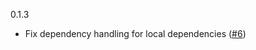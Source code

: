 0.1.3

- Fix dependency handling for local dependencies ([#6](https://github.com/phil-opp/cargo-post/pull/6))
